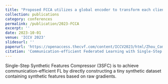```yaml
---
title: "Proposed FCCA utilizes a global encoder to transform each client’s private data into multivariate Gaussian distributions"
collection: publications
category: conferences
permalink: /publication/2023-FCCA
excerpt: ''
date: 2023-10-01
venue: 'ICCV 2023'
slidesurl: ''
paperurl: 'https://openaccess.thecvf.com/content/ICCV2023/html/Zhou_Communication-efficient_Federated_Learning_with_Single-Step_Synthetic_Features_Compressor_for_Faster_ICCV_2023_paper.html'
citation: 'Communication-efficient Federated Learning with Single-Step Synthetic Features Compressor for Faster Convergence. Y. Zhou, **M. Shi**, Y. Li, Y. Sun, Q. Ye, J. Lv'
---
```


Single-Step Synthetic Features Compressor (3SFC) is to achieve communication-efficient FL by directly constructing a tiny synthetic dataset containing synthetic features based on raw gradients.